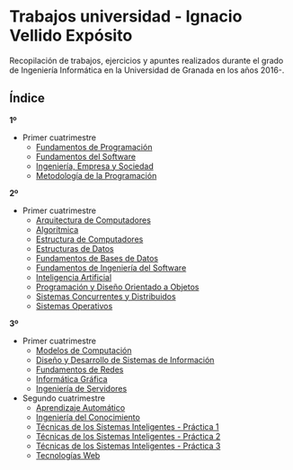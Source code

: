 # Trabajos universidad - Ignacio Vellido Expósito
Recopilación de trabajos, ejercicios y apuntes realizados durante el grado de Ingeniería Informática en la Universidad de Granada en los años 2016-.

## Índice
**1º**
* Primer cuatrimestre
    * [Fundamentos de Programación](1GII/FP)
    * [Fundamentos del Software](1GII/FS)
    * [Ingeniería, Empresa y Sociedad](1GII/IES)
    * [Metodología de la Programación](1GII/MP)

**2º**
* Primer cuatrimestre
    * [Arquitectura de Computadores](2GII/AC)
    * [Algorítmica](2GII/AL)
    * [Estructura de Computadores](2GII/EC)
    * [Estructuras de Datos](https://github.com/IgnacioVellido/ED-Quien-es-Quien)
    * [Fundamentos de Bases de Datos](2GII/FBD)
    * [Fundamentos de Ingeniería del Software](2GII/FIS)
    * [Inteligencia Artificial](2GII/IA)
    * [Programación y Diseño Orientado a Objetos](https://github.com/IgnacioVellido/PDOO-Qytetet)
    * [Sistemas Concurrentes y Distribuidos](2GII/SCD)
    * [Sistemas Operativos](2GII/SO)

**3º**
* Primer cuatrimestre    
    * [Modelos de Computación](https://github.com/IgnacioVellido/MC)
    * [Diseño y Desarrollo de Sistemas de Información](https://github.com/iscoct/DDSI)
    * [Fundamentos de Redes](3GII/FR)
    * [Informática Gráfica](3GII/IG)   
    * [Ingeniería de Servidores](3GII/ISE)
 * Segundo cuatrimestre
    * [Aprendizaje Automático](https://github.com/IgnacioVellido/AA)
    * [Ingeniería del Conocimiento](https://github.com/IgnacioVellido/IC)
    * [Técnicas de los Sistemas Inteligentes - Práctica 1](https://github.com/IgnacioVellido/TSI-1)
    * [Técnicas de los Sistemas Inteligentes - Práctica 2](https://github.com/IgnacioVellido/TSI-2)
    * [Técnicas de los Sistemas Inteligentes - Práctica 3](https://github.com/IgnacioVellido/TSI-3)
    * [Tecnologías Web](https://github.com/iscoct/TW)
    
